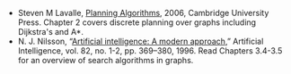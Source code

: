 * Steven M Lavalle, [Planning Algorithms](http://lavalle.pl/planning/),  2006, Cambridge University Press. Chapter 2 covers discrete planning over graphs including Dijkstra's and A*.
* N. J. Nilsson, “[Artificial intelligence: A modern approach](http://aima.cs.berkeley.edu/),” Artificial Intelligence, vol. 82, no. 1-2, pp. 369–380, 1996. Read Chapters 3.4-3.5 for an overview of search algorithms in graphs.
